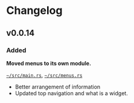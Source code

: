 # Changelog

## v0.0.14

### Added

**Moved menus to its own module.**

[`~/src/main.rs`](/src/main.rs), [`~/src/menus.rs`](/src/menus.rs)
- Better arrangement of information
- Updated top navigation and what is a widget.